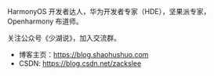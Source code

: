 HarmonyOS 开发者达人，华为开发者专家（HDE），坚果派专家，Openharmony 布道师。

关注公众号《少湖说》，加入交流群。

- 博客主页：https://blog.shaohushuo.com
- CSDN: https://blog.csdn.net/zackslee
